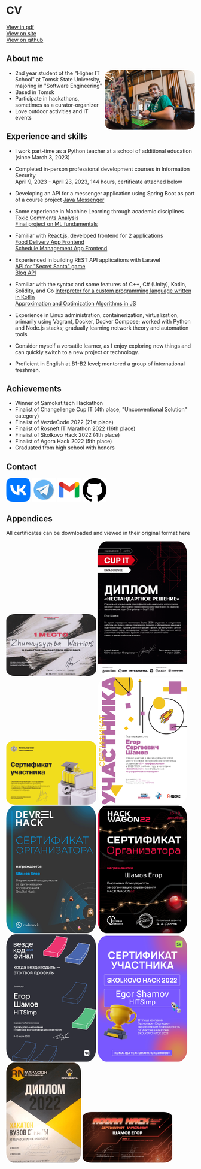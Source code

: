 # CV
[View in pdf](https://shameoff.ru/eng/cv.pdf)  
[View on site](https://shameoff.ru/eng)  
[View on github](https://github.com/shameoff/CV)

## About me
<img src="resources/img/myphoto.jpg" alt= “myphoto.jpg” width="240" style="float: right; border-radius:10%">

* 2nd year student of the "Higher IT School" at Tomsk State University, majoring in "Software Engineering"
* Based in Tomsk
* Participate in hackathons, sometimes as a curator-organizer
* Love outdoor activities and IT events

## Experience and skills
* I work part-time as a Python teacher at a school of additional education  
(since March 3, 2023)

* Completed in-person professional development courses in Information Security  
April 9, 2023 - April 23, 2023, 144 hours, certificate attached below

* Developing an API for a messenger application using Spring Boot as part of a course project 
[Java Messenger](https://github.com/shameoff/Messenger_SpringLab)

* Some experience in Machine Learning through academic disciplines  
[Toxic Comments Analysis](https://github.com/shameoff/toxic_comments_ML_Lab1)  
[Final project on ML fundamentals](https://github.com/shameoff/ML_lab_cosmos_titanic)

* Familiar with React.js, developed frontend for 2 applications     
[Food Delivery App Frontend](https://github.com/shameoff/Delivery.Kushats)  
[Schedule Management App Frontend](https://gitlab.com/outoftimeinc/frontend/outoftimefrontend)

* Experienced in building REST API applications with Laravel  
[API for "Secret Santa" game](https://github.com/shameoff/YaProfi2023_RestApi_For_Santa)  
[Blog API](https://github.com/shameoff/blogAPI)

* Familiar with the syntax and some features of C++, C# (Unity), Kotlin, Solidity, and Go
[Interpreter for a custom programming language written in Kotlin](https://github.com/shameoff/Interpreter)  
[Approximation and Optimization Algorithms in JS](https://github.com/shameoff/HITs-6-module-Interesting-Algorithms)

* Experience in Linux administration, containerization, virtualization, primarily using Vagrant, Docker, Docker Compose; worked with Python and Node.js stacks; gradually learning network theory and automation tools

* Consider myself a versatile learner, as I enjoy exploring new things and can quickly switch to a new project or technology.

* Proficient in English at B1-B2 level; mentored a group of international freshmen.

## Achievements
* Winner of Samokat.tech Hackathon
* Finalist of Changellenge Cup IT (4th place, "Unconventional Solution" category)
* Finalist of VezdeCode 2022 (21st place)
* Finalist of Rosneft IT Marathon 2022 (16th place)
* Finalist of Skolkovo Hack 2022 (4th place)
* Finalist of Agora Hack 2022 (5th place)
* Graduated from high school with honors

## Contact
<a href="https://vk.com/shameoff" rel="id138729111">![vk Егор Шамов](resources/img/icons/vk.png)</a>
<a href="https://t.me/shameoff" rel="@shameoff">![tg @shameoff](resources/img/icons/tg.png)</a>
<a href="mailto:eshamov030316@gmail.com" rel="eshamov030316@gmail.com">![eshamov030316@gmail.com](resources/img/icons/gmail.png)</a>
<a href="https://github.com/shameoff" rel="shameoff github">![tg @shameoff](resources/img/icons/github.png)</a>


## Appendices
All certificates can be downloaded and viewed in their original format here
<!-- An empty line is required here, otherwise the PDF structure will not work correctly -->

<img src="resources/img/certificates/Samokat.tech_Zhumaysymba_Warriors.png" alt= "certificate" width="240" style="border-radius:10%">
<img src="resources/img/certificates/Changellenge unusual solve Certificate.png" alt= "certificate" width="240" style="border-radius:10%">
<img src="resources/img/certificates/Tinkoff Certificate.png" alt= "certificate" width="240" style="border-radius:10%">
<img src="resources/img/certificates/YaProfi2023.png" alt= "certificate" width="240" style="border-radius:10%">
<img src="resources/img/certificates/DevRelOrganizer.png" alt= "certificate" width="240" style="border-radius:10%">
<img src="resources/img/certificates/HackWagonOrganizer.png" alt= "certificate" width="240" style="border-radius:10%">
<img src="resources/img/certificates/HITSimp_Egor_Shamov.png" alt= "certificate" width="240" style="border-radius:10%">
<img src="resources/img/certificates/SkolkovoHack2022.png" alt= "certificate" width="240" style="border-radius:10%">
<img src="resources/img/certificates/RosneftMarathon.png" alt= "certificate" width="200" style="border-radius:10%">
<img src="resources/img/certificates/AgoraHack2022.png" alt= "certificate" width="240" style="border-radius:10%">